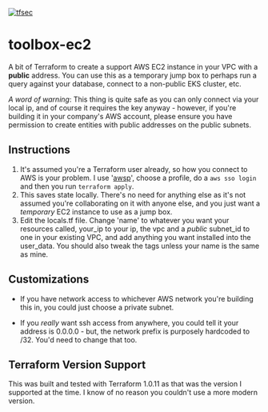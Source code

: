 [![tfsec](https://github.com/bocan/toolbox-ec2/actions/workflows/tfsec.yml/badge.svg)](https://github.com/bocan/toolbox-ec2/actions/workflows/tfsec.yml)
# toolbox-ec2
A bit of Terraform to create a support AWS EC2 instance in your VPC with a **public** address.  You can use this as a temporary jump box to perhaps run a query against your database, connect to a non-public EKS cluster, etc.

*A word of warning*: This thing is quite safe as you can only connect via your local ip, and of course it requires the key anyway - however, if you're building it in your company's AWS account, please ensure you have permission to create entities with public addresses on the public subnets.

## Instructions

1. It's assumed you're a Terraform user already, so how you connect to AWS is your problem.  I use '[awsp](https://github.com/johnnyopao/awsp)', choose a profile, do a ```aws sso login``` and then you run ```terraform apply```.
2. This saves state locally.  There's no need for anything else as it's not assumed you're collaborating on it with anyone else, and you just want a *temporary* EC2 instance to use as a jump box.
3. Edit the locals.tf file.  Change 'name' to whatever you want your resources called, your_ip to your ip, the vpc and a *public* subnet_id to one in your existing VPC, and add anything you want installed into the user_data.  You should also tweak the tags unless your name is the same as mine.

## Customizations

* If you have network access to whichever AWS network you're building this in, you could just choose a private subnet.

* If you *really* want ssh access from anywhere, you could tell it your address is 0.0.0.0 - but, the network prefix is purposely hardcoded to /32.  You'd need to change that too.

## Terraform Version Support
This was built and tested with Terraform 1.0.11 as that was the version I supported at the time.  I know of no reason you couldn't use a more modern version.

